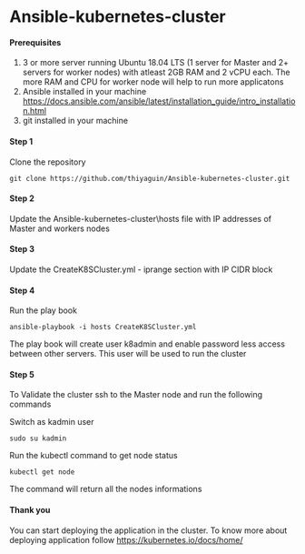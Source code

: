 # Ansible-kubernetes-cluster

#### Prerequisites

  1. 3 or more server running Ubuntu 18.04 LTS (1 server for Master and 2+ servers for worker nodes) with atleast 2GB RAM and 2 vCPU each. The more RAM and CPU for worker node will help to run more applicatons
  2. Ansible installed in your machine https://docs.ansible.com/ansible/latest/installation_guide/intro_installation.html
  3. git installed in your machine
  
#### Step 1 

Clone the repository
 
 ``` git clone https://github.com/thiyaguin/Ansible-kubernetes-cluster.git ```
 
#### Step 2
 
Update the Ansible-kubernetes-cluster\hosts file with IP addresses of Master and workers nodes
 
#### Step 3 

Update the CreateK8SCluster.yml - iprange section with IP CIDR block
 
#### Step 4 

Run the play book 
 
 ``` ansible-playbook -i hosts CreateK8SCluster.yml ```
 
 The play book will create user k8admin and enable password less access between other servers. This user will be used to run the cluster 
 
 #### Step 5 
 
 To Validate the cluster ssh to the Master node and run the following commands
 
 Switch as kadmin user
 
 ``` sudo su kadmin ``` 
 
 Run the kubectl command to get node status
 
 ``` kubectl get node ```
 
The command will return all the nodes informations

#### Thank you 

You can start deploying the application in the cluster. To know more about deploying application follow https://kubernetes.io/docs/home/
